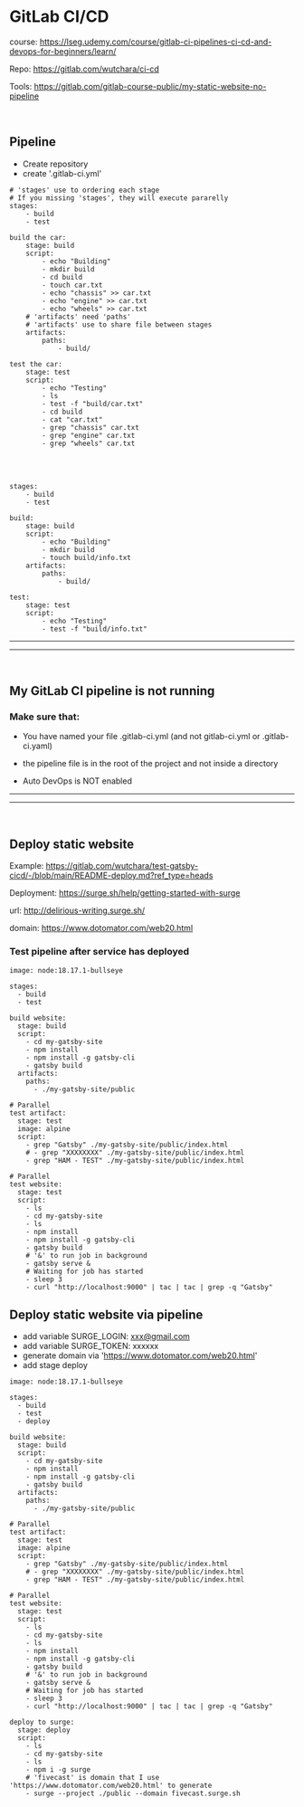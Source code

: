 # GitLab CI/CD

course: https://lseg.udemy.com/course/gitlab-ci-pipelines-ci-cd-and-devops-for-beginners/learn/

Repo: https://gitlab.com/wutchara/ci-cd

Tools: https://gitlab.com/gitlab-course-public/my-static-website-no-pipeline


<br />

## Pipeline
- Create repository
- create '.gitlab-ci.yml'
```
# 'stages' use to ordering each stage
# If you missing 'stages', they will execute pararelly
stages:
    - build
    - test

build the car:
    stage: build
    script:
        - echo "Building"
        - mkdir build
        - cd build
        - touch car.txt
        - echo "chassis" >> car.txt
        - echo "engine" >> car.txt
        - echo "wheels" >> car.txt
    # 'artifacts' need 'paths'
    # 'artifacts' use to share file between stages
    artifacts:
        paths:
            - build/

test the car:
    stage: test
    script:
        - echo "Testing"
        - ls
        - test -f "build/car.txt"
        - cd build
        - cat "car.txt"
        - grep "chassis" car.txt
        - grep "engine" car.txt
        - grep "wheels" car.txt
```

<br />

<br />

```
stages:
    - build
    - test

build:
    stage: build
    script:
        - echo "Building"
        - mkdir build
        - touch build/info.txt
    artifacts:
        paths:
            - build/

test:
    stage: test
    script:
        - echo "Testing"
        - test -f "build/info.txt"
```

---

---

<br />

## My GitLab CI pipeline is not running

### Make sure that:

- You have named your file .gitlab-ci.yml (and not gitlab-ci.yml or .gitlab-ci.yaml)

- the pipeline file is in the root of the project and not inside a directory

- Auto DevOps is NOT enabled

---

---

<br />

## Deploy static website

Example: https://gitlab.com/wutchara/test-gatsby-cicd/-/blob/main/README-deploy.md?ref_type=heads

Deployment: https://surge.sh/help/getting-started-with-surge

url: http://delirious-writing.surge.sh/

domain: https://www.dotomator.com/web20.html

### Test pipeline after service has deployed

```
image: node:18.17.1-bullseye

stages:
  - build
  - test

build website:
  stage: build
  script:
    - cd my-gatsby-site
    - npm install
    - npm install -g gatsby-cli
    - gatsby build
  artifacts:
    paths:
      - ./my-gatsby-site/public

# Parallel
test artifact:
  stage: test
  image: alpine
  script:
    - grep "Gatsby" ./my-gatsby-site/public/index.html
    # - grep "XXXXXXXX" ./my-gatsby-site/public/index.html
    - grep "HAM - TEST" ./my-gatsby-site/public/index.html

# Parallel
test website:
  stage: test
  script:
    - ls
    - cd my-gatsby-site
    - ls
    - npm install
    - npm install -g gatsby-cli
    - gatsby build
    # '&' to run job in background
    - gatsby serve &
    # Waiting for job has started
    - sleep 3
    - curl "http://localhost:9000" | tac | tac | grep -q "Gatsby"
```

## Deploy static website via pipeline

- add variable SURGE_LOGIN: xxx@gmail.com
- add variable SURGE_TOKEN: xxxxxx
- generate domain via 'https://www.dotomator.com/web20.html'
- add stage deploy

```
image: node:18.17.1-bullseye

stages:
  - build
  - test
  - deploy

build website:
  stage: build
  script:
    - cd my-gatsby-site
    - npm install
    - npm install -g gatsby-cli
    - gatsby build
  artifacts:
    paths:
      - ./my-gatsby-site/public

# Parallel
test artifact:
  stage: test
  image: alpine
  script:
    - grep "Gatsby" ./my-gatsby-site/public/index.html
    # - grep "XXXXXXXX" ./my-gatsby-site/public/index.html
    - grep "HAM - TEST" ./my-gatsby-site/public/index.html

# Parallel
test website:
  stage: test
  script:
    - ls
    - cd my-gatsby-site
    - ls
    - npm install
    - npm install -g gatsby-cli
    - gatsby build
    # '&' to run job in background
    - gatsby serve &
    # Waiting for job has started
    - sleep 3
    - curl "http://localhost:9000" | tac | tac | grep -q "Gatsby"

deploy to surge:
  stage: deploy
  script:
    - ls
    - cd my-gatsby-site
    - ls
    - npm i -g surge
    # 'fivecast' is domain that I use 'https://www.dotomator.com/web20.html' to generate
    - surge --project ./public --domain fivecast.surge.sh

```

<br />

<br />




